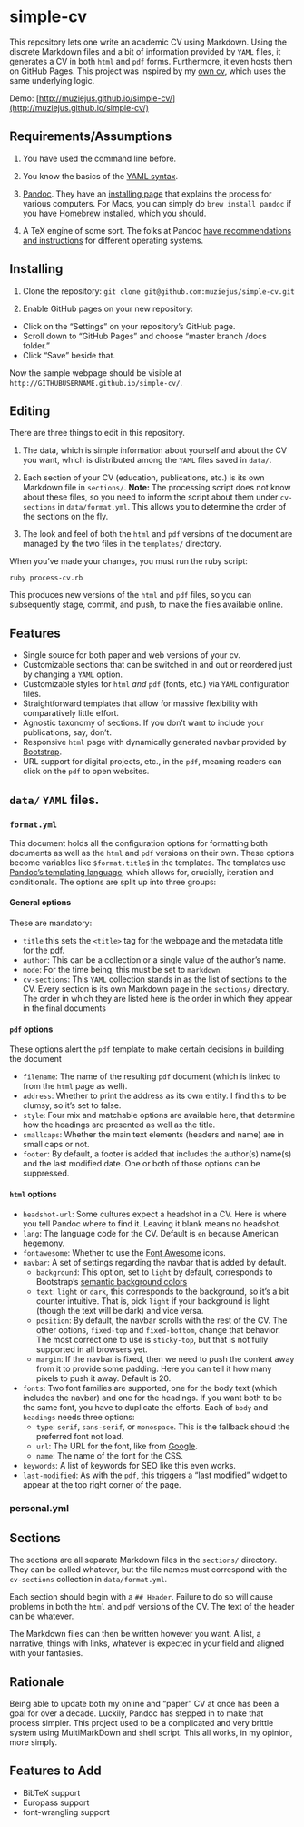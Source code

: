 # simple-cv

This repository lets one write an academic CV using Markdown. Using the
discrete Markdown files and a bit of information provided by `YAML` files, it
generates a CV in both `html` and `pdf` forms. Furthermore, it even hosts them
on GitHub Pages. This project was inspired by my [own
cv](http://cv.moacir.com), which uses the same underlying logic.

Demo:
[http://muziejus.github.io/simple-cv/](http://muziejus.github.io/simple-cv/)

## Requirements/Assumptions

1. You have used the command line before. 

1. You know the basics of the [YAML
   syntax](https://learnxinyminutes.com/docs/yaml/).

1. [Pandoc](https://pandoc.org/). They have an [installing
   page](https://pandoc.org/installing.html) that explains the process for
   various computers. For Macs, you can simply do `brew install pandoc` if you
   have [Homebrew](http://brew.sh) installed, which you should.

1. A TeX engine of some sort. The folks at Pandoc [have recommendations and
   instructions](https://pandoc.org/installing.html) for different operating systems. 
   
## Installing

1. Clone the repository: `git clone git@github.com:muziejus/simple-cv.git`

1. Enable GitHub pages on your new repository:
  * Click on the “Settings” on your repository’s GitHub page.
  * Scroll down to “GitHub Pages” and choose “master branch /docs folder.”
  * Click “Save” beside that.

Now the sample webpage should be visible at
`http://GITHUBUSERNAME.github.io/simple-cv/`.

## Editing 

There are three things to edit in this repository. 

1. The data, which is simple information about yourself and about the CV
   you want, which is distributed among the `YAML` files saved in `data/`.

1. Each section of your CV (education, publications, etc.) is its own Markdown
   file in `sections/`. **Note:** The processing script does not know about
   these files, so you need to inform the script about them under
   `cv-sections` in `data/format.yml`. This allows you to determine the order
   of the sections on the fly.

1. The look and feel of both the `html` and `pdf` versions of the document are
   managed by the two files in the `templates/` directory.

When you’ve made your changes, you must run the ruby script:

`ruby process-cv.rb`

This produces new versions of the `html` and `pdf` files, so you can
subsequently stage, commit, and push, to make the files available online.

## Features

* Single source for both paper and web versions of your cv.
* Customizable sections that can be switched in and out or reordered just by
  changing a `YAML` option.
* Customizable styles for `html` *and* `pdf` (fonts, etc.) via `YAML` configuration files.
* Straightforward templates that allow for massive flexibility with
  comparatively little effort.
* Agnostic taxonomy of sections. If you don’t want to include your
  publications, say, don’t.
* Responsive `html` page with dynamically generated navbar provided by
  [Bootstrap](http://getbootstrap.com).
* URL support for digital projects, etc., in the `pdf`, meaning readers can
  click on the `pdf` to open websites.

## `data/` `YAML` files.

### `format.yml`

This document holds all the configuration options for formatting both
documents as well as the `html` and `pdf` versions on their own. These options
become variables like `$format.title$` in the templates. The templates use
[Pandoc’s templating language](https://pandoc.org/MANUAL.html#templates),
which allows for, crucially, iteration and conditionals. The options are split
up into three groups:

#### General options

These are mandatory:

* `title` this sets the `<title>` tag for the webpage and the metadata title
  for the pdf.
* `author`: This can be a collection or a single value of the author’s name.
* `mode`: For the time being, this must be set to `markdown`.
* `cv-sections`: This `YAML` collection stands in as the list of sections to
  the CV. Every section is its own Markdown page in the `sections/` directory.
  The order in which they are listed here is the order in which they appear in
  the final documents

#### `pdf` options

These options alert the `pdf` template to make certain decisions in building
the document

* `filename`: The name of the resulting `pdf` document (which is linked to
  from the `html` page as well).
* `address`: Whether to print the address as its own entity. I find this to be
  clumsy, so it’s set to false.
* `style`: Four mix and matchable options are available here, that determine
  how the headings are presented as well as the title.
* `smallcaps`: Whether the main text elements (headers and name) are in small
  caps or not.
* `footer`: By default, a footer is added that includes the author(s) name(s)
  and the last modified date. One or both of those options can be suppressed.

#### `html` options

* `headshot-url`: Some cultures expect a headshot in a CV. Here is where you
  tell Pandoc where to find it. Leaving it blank means no headshot.
* `lang`: The language code for the CV. Default is `en` because American hegemony.
* `fontawesome`: Whether to use the [Font Awesome](http://fontawesome.com)
  icons.
* `navbar`: A set of settings regarding the navbar that is added by default.
  * `background`: This option, set to `light` by default, corresponds to Bootstrap’s [semantic background
    colors](https://getbootstrap.com/docs/4.1/utilities/colors/#background-color)
  * `text`: `light` or `dark`, this corresponds to the background, so it’s a
    bit counter intuitive. That is, pick `light` if your background is light
    (though the text will be dark) and vice versa.
  * `position`: By default, the navbar scrolls with the rest of the CV. The
    other options, `fixed-top` and `fixed-bottom`, change that behavior. The
    most correct one to use is `sticky-top`, but that is not fully supported
    in all browsers yet.
  * `margin`: If the navbar is fixed, then we need to push the content away
    from it to provide some padding. Here you can tell it how many pixels to
    push it away. Default is 20.
* `fonts`: Two font families are supported, one for the body text (which
  includes the navbar) and one for the headings. If you want both to be the
  same font, you have to duplicate the efforts. Each of `body` and `headings`
  needs three options:
    * `type`: `serif`, `sans-serif`, or `monospace`. This is the fallback
      should the preferred font not load.
    * `url`: The URL for the font, like from
      [Google](http://fonts.google.com).
    * `name`: The name of the font for the CSS.
* `keywords`: A list of keywords for SEO like this even works.
* `last-modified`: As with the `pdf`, this triggers a “last modified” widget
  to appear at the top right corner of the page.

### personal.yml

## Sections

The sections are all separate Markdown files in the `sections/` directory.
They can be called whatever, but the file names must correspond with the
`cv-sections` collection in `data/format.yml`. 

Each section should begin with a `## Header`. Failure to do so will cause
problems in both the `html` and `pdf` versions of the CV. The text of the
header can be whatever.

The Markdown files can then be written however you want. A list, a narrative,
things with links, whatever is expected in your field and aligned with your
fantasies.

## Rationale

Being able to update both my online and “paper” CV at once has been a goal for
over a decade. Luckily, Pandoc has stepped in to make that process simpler.
This project used to be a complicated and very brittle system using
MultiMarkDown and shell script. This all works, in my opinion, more simply.

## Features to Add

* BibTeX support
* Europass support
* font-wrangling support

